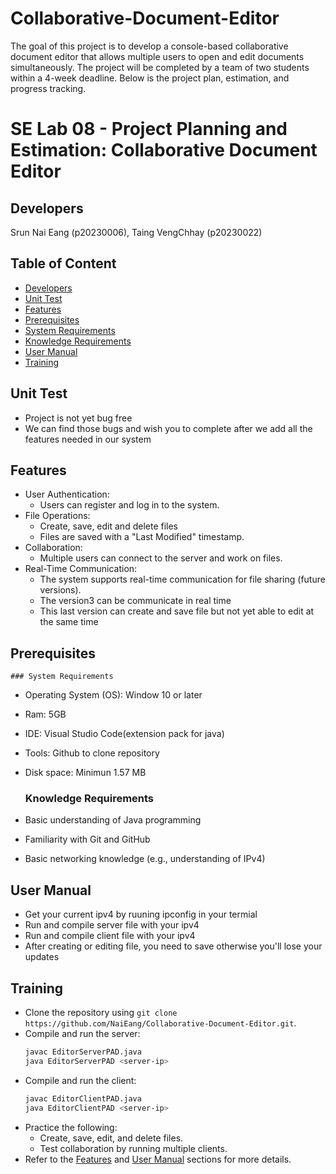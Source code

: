 # Collaborative-Document-Editor
The goal of this project is to develop a console-based collaborative document editor that allows multiple users to open and edit documents simultaneously. The project will be completed by a team of two students within a 4-week deadline. Below is the project plan, estimation, and progress tracking.

# SE Lab 08 - Project Planning and Estimation: Collaborative Document Editor

  ## Developers
Srun Nai Eang (p20230006), Taing VengChhay (p20230022)

  ## Table of Content
  - [Developers](#developers)
  - [Unit Test](#unit-test)
  - [Features](#features)
  - [Prerequisites](#prerequisites)
  - [System Requirements](#system-requirements)
  - [Knowledge Requirements](#knowledge-requirements)
  - [User Manual](#user-manual)
  - [Training](#training)

  ## Unit Test
  - Project is not yet bug free
  - We can find those bugs and wish you to complete after we add all the features needed in our system

  ## Features
  - User Authentication:
    - Users can register and log in to the system.
  - File Operations:
    - Create, save, edit and delete files
    - Files are saved with a "Last Modified" timestamp.
  - Collaboration:
    - Multiple users can connect to the server and work on files.
  - Real-Time Communication:
    - The system supports real-time communication for file sharing (future versions).
    - The version3 can be communicate in real time
    - This last version can create and save file but not yet able to edit at the same time
  

  ## Prerequisites

    ### System Requirements
  - Operating System (OS): Window 10 or later
  - Ram: 5GB
  - IDE: Visual Studio Code(extension pack for java)
  - Tools: Github to clone repository
  - Disk space: Minimun 1.57 MB 

    ### Knowledge Requirements
  - Basic understanding of Java programming
  - Familiarity with Git and GitHub
  - Basic networking knowledge (e.g., understanding of IPv4)

  ## User Manual
  - Get your current ipv4 by ruuning ipconfig in your termial
  - Run and compile server file with your ipv4
  - Run and compile client file with your ipv4
  - After creating or editing file, you need to save otherwise you'll lose your updates

  ## Training
  - Clone the repository using `git clone https://github.com/NaiEang/Collaborative-Document-Editor.git`.
  - Compile and run the server:
    ```bash
    javac EditorServerPAD.java
    java EditorServerPAD <server-ip>
    ```
  - Compile and run the client:
    ```bash
    javac EditorClientPAD.java
    java EditorClientPAD <server-ip>
    ```
  - Practice the following:
    - Create, save, edit, and delete files.
    - Test collaboration by running multiple clients.
  - Refer to the [Features](#features) and [User Manual](#user-manual) sections for more details.
